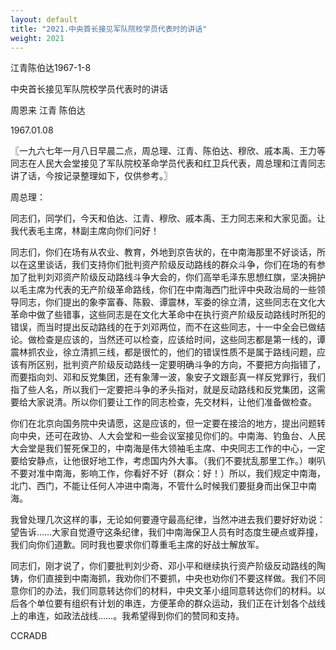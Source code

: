 ```yaml
---
layout: default
title: "2021.中央首长接见军队院校学员代表时的讲话"
weight: 2021
---
```


江青陈伯达1967-1-8

中央首长接见军队院校学员代表时的讲话

周恩来 江青 陈伯达

1967.01.08

〖一九六七年一月八日早晨二点，周总理、江青、陈伯达、穆欣、戚本禹、王力等同志在人民大会堂接见了军队院校革命学员代表和红卫兵代表，周总理和江青同志讲了话，今按记录整理如下，仅供参考。〗

周总理：

同志们，同学们，今天和伯达、江青、穆欣、戚本禹、王力同志来和大家见面。让我代表毛主席，林副主席向你们问好！

同志们，你们在场有从农业、教育，外地到京告状的，在中南海那里不好谈话，所以在这里谈话，我们支持你们批判资产阶级反动路线的群众斗争，你们在场的有参加了批判刘邓资产阶级反动路线斗争大会的，你们高举毛泽东思想红旗，坚决拥护以毛主席为代表的无产阶级革命路线，你们在中南海西门批评中央政治局的一些领导同志，你们提出的象李富春、陈毅、谭震林，军委的徐立清，这些同志在文化大革命中做了些错事，这些同志是在文化大革命中在执行资产阶级反动路线时所犯的错误，而当时提出反动路线的在于刘邓两位，而不在这些同志，十一中全会已做结论。做检查是应该的，当然还可以检查，应该给时间，这些同志都是第一线的，谭震林抓农业，徐立清抓三线，都是很忙的，他们的错误性质不是属于路线问题，应该有所区别，批判资产阶级反动路线一定要明确斗争的方向，不要把方向指错了，而要指向刘、邓和反党集团，还有象薄一波，象安子文跟彭真一样反党罪行，我们指了些人名，所以我们一定要把斗争的矛头指对，就是反动路线和反党集团，这需要给大家说清。所以你们要让工作的同志检查，先交材料，让他们准备做检查。

你们在北京向国务院中央请愿，这是应该的，但一定要在接洽的地方，提出问题转向中央，还可在政协、人大会堂和一些会议室接见你们的。中南海、钓鱼台、人民大会堂是我们誓死保卫的，中南海是伟大领袖毛主席、中央同志工作的中心，一定要给安静点，让他很好地工作，考虑国内外大事。（我们不要扰乱那里工作。）喇叭不要对准中南海，影响工作，你看好不好（群众：好！）所以，我们规定中南海，北门、西门，不能让任何人冲进中南海，不管什么时候我们要挺身而出保卫中南海。

我曾处理几次这样的事，无论如何要遵守最高纪律，当然冲进去我们要好好劝说：望告诉……大家自觉遵守这条纪律，我们中南海保卫人员有时态度生硬点或莽撞，我们向你们道歉。同时我也要求你们尊重毛主席的好战士解放军。

同志们，刚才说了，你们要批判刘少奇、邓小平和继续执行资产阶级反动路线的陶铸，你们直接到中南海抓，我劝你们不要抓，中央也劝你们不要这样做。我们不同意你们的办法，我们同意转达你们的材料，中央文革小组同意转达你们的材料。以后各个单位要有组织有计划的串连，方便革命的群众运动，我们正在计划各个战线上的串连，如政法战线……。我希望得到你们的赞同和支持。

CCRADB

